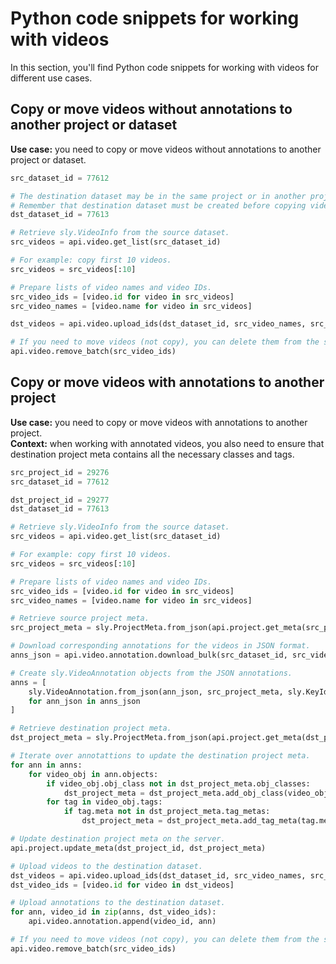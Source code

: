 # Python code snippets for working with videos

In this section, you'll find Python code snippets for working with videos for different use cases.

## Copy or move videos without annotations to another project or dataset

**Use case:** you need to copy or move videos without annotations to another project or dataset.

```python
src_dataset_id = 77612

# The destination dataset may be in the same project or in another project.
# Remember that destination dataset must be created before copying videos.
dst_dataset_id = 77613

# Retrieve sly.VideoInfo from the source dataset.
src_videos = api.video.get_list(src_dataset_id)

# For example: copy first 10 videos.
src_videos = src_videos[:10]

# Prepare lists of video names and video IDs.
src_video_ids = [video.id for video in src_videos]
src_video_names = [video.name for video in src_videos]

dst_videos = api.video.upload_ids(dst_dataset_id, src_video_names, src_video_ids)

# If you need to move videos (not copy), you can delete them from the source dataset.
api.video.remove_batch(src_video_ids)
```

## Copy or move videos with annotations to another project

**Use case:** you need to copy or move videos with annotations to another project.<br>
**Context:** when working with annotated videos, you also need to ensure that destination project meta contains all the necessary classes and tags.

```python
src_project_id = 29276
src_dataset_id = 77612

dst_project_id = 29277
dst_dataset_id = 77613

# Retrieve sly.VideoInfo from the source dataset.
src_videos = api.video.get_list(src_dataset_id)

# For example: copy first 10 videos.
src_videos = src_videos[:10]

# Prepare lists of video names and video IDs.
src_video_ids = [video.id for video in src_videos]
src_video_names = [video.name for video in src_videos]

# Retrieve source project meta.
src_project_meta = sly.ProjectMeta.from_json(api.project.get_meta(src_project_id))

# Download corresponding annotations for the videos in JSON format.
anns_json = api.video.annotation.download_bulk(src_dataset_id, src_video_ids)

# Create sly.VideoAnnotation objects from the JSON annotations.
anns = [
    sly.VideoAnnotation.from_json(ann_json, src_project_meta, sly.KeyIdMap())
    for ann_json in anns_json
]

# Retrieve destination project meta.
dst_project_meta = sly.ProjectMeta.from_json(api.project.get_meta(dst_project_id))

# Iterate over annotattions to update the destination project meta.
for ann in anns:
    for video_obj in ann.objects:
        if video_obj.obj_class not in dst_project_meta.obj_classes:
            dst_project_meta = dst_project_meta.add_obj_class(video_obj.obj_class)
        for tag in video_obj.tags:
            if tag.meta not in dst_project_meta.tag_metas:
                dst_project_meta = dst_project_meta.add_tag_meta(tag.meta)

# Update destination project meta on the server.
api.project.update_meta(dst_project_id, dst_project_meta)

# Upload videos to the destination dataset.
dst_videos = api.video.upload_ids(dst_dataset_id, src_video_names, src_video_ids)
dst_video_ids = [video.id for video in dst_videos]

# Upload annotations to the destination dataset.
for ann, video_id in zip(anns, dst_video_ids):
    api.video.annotation.append(video_id, ann)

# If you need to move videos (not copy), you can delete them from the source dataset.
api.video.remove_batch(src_video_ids)
```
